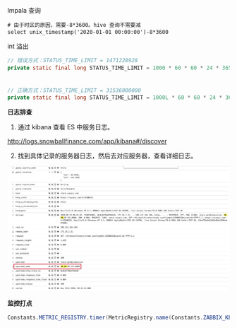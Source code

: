 

Impala 查询

```mysql
# 由于时区的原因，需要-8*3600。hive 查询不需要减
select unix_timestamp('2020-01-01 00:00:00')-8*3600
```





int 溢出

```java
// 错误方式：STATUS_TIME_LIMIT = 1471228928
private static final long STATUS_TIME_LIMIT = 1000 * 60 * 60 * 24 * 365;


// 正确方式：STATUS_TIME_LIMIT = 31536000000
private static final long STATUS_TIME_LIMIT = 1000L * 60 * 60 * 24 * 365;

```





**日志排查**

1. 通过 kibana 查看 ES 中服务日志。

http://logs.snowballfinance.com/app/kibana#/discover

2. 找到具体记录的服务器日志，然后去对应服务器，查看详细日志。

![](images/work.jpg)



**监控打点**

```java
Constants.METRIC_REGISTRY.timer(MetricRegistry.name(Constants.ZABBIX_KEY_PREFIX, "blizzard_rpc_getCubeCountByOwnerId")).update(costTime, TimeUnit.MILLISECONDS)
```

